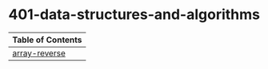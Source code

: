 # 401-data-structures-and-algorithms

| Table of Contents |
| - |
| [array-reverse]('./array-reverse/README.md') |